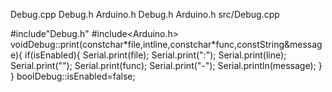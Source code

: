 Debug.cpp Debug.h Arduino.h Debug.h Arduino.h src/Debug.cpp

\#include\"Debug.h\" \#include\<Arduino.h\>
voidDebug::print(constchar\*file,intline,constchar\*func,constString&message){
if(isEnabled){ Serial.print(file); Serial.print(\":\");
Serial.print(line); Serial.print(\"\"); Serial.print(func);
Serial.print(\"-\"); Serial.println(message); } }
boolDebug::isEnabled=false;
